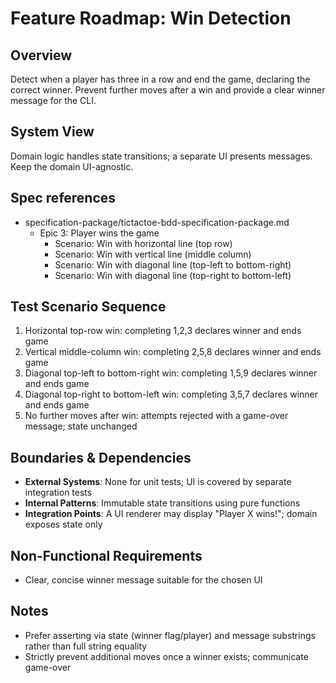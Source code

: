 # Feature Roadmap: Win Detection

## Overview

Detect when a player has three in a row and end the game, declaring the correct winner. Prevent further moves after a win and provide a clear winner message for the CLI.

## System View

Domain logic handles state transitions; a separate UI presents messages. Keep the domain UI-agnostic.

## Spec references

-   specification-package/tictactoe-bdd-specification-package.md
    -   Epic 3: Player wins the game
        -   Scenario: Win with horizontal line (top row)
        -   Scenario: Win with vertical line (middle column)
        -   Scenario: Win with diagonal line (top-left to bottom-right)
        -   Scenario: Win with diagonal line (top-right to bottom-left)

## Test Scenario Sequence

1. Horizontal top-row win: completing 1,2,3 declares winner and ends game
2. Vertical middle-column win: completing 2,5,8 declares winner and ends game
3. Diagonal top-left to bottom-right win: completing 1,5,9 declares winner and ends game
4. Diagonal top-right to bottom-left win: completing 3,5,7 declares winner and ends game
5. No further moves after win: attempts rejected with a game-over message; state unchanged

## Boundaries & Dependencies

-   **External Systems**: None for unit tests; UI is covered by separate integration tests
-   **Internal Patterns**: Immutable state transitions using pure functions
-   **Integration Points**: A UI renderer may display "Player X wins!"; domain exposes state only

## Non-Functional Requirements

-   Clear, concise winner message suitable for the chosen UI

## Notes

-   Prefer asserting via state (winner flag/player) and message substrings rather than full string equality
-   Strictly prevent additional moves once a winner exists; communicate game-over
